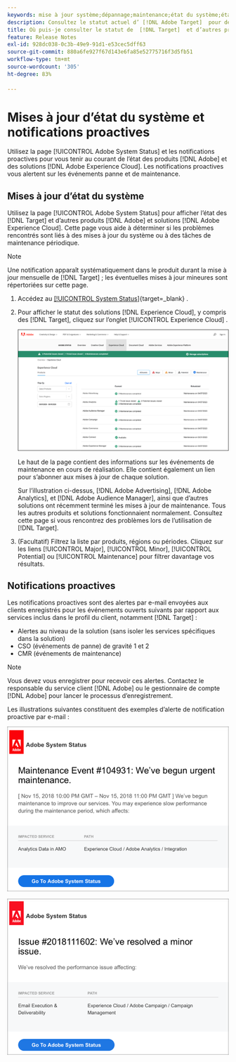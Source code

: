 ```yaml
---
keywords: mise à jour système;dépannage;maintenance;état du système;état de mise à jour
description: Consultez le statut actuel d’ [!DNL Adobe Target]  pour déterminer si les éventuels problèmes que vous rencontrez sont liés à des mises à jour du système ou à des tâches de maintenance périodique.
title: Où puis-je consulter le statut de  [!DNL Target]  et d’autres produits  [!DNL Adobe]  ?
feature: Release Notes
exl-id: 928dc038-0c3b-49e9-91d1-e53cec5dff63
source-git-commit: 880a6fe927f67d143e6fa85e52775716f3d5fb51
workflow-type: tm+mt
source-wordcount: '305'
ht-degree: 83%

---
```


# Mises à jour d’état du système et notifications proactives

Utilisez la page [!UICONTROL Adobe System Status] et les notifications proactives pour vous tenir au courant de l’état des produits [!DNL Adobe] et des solutions [!DNL Adobe Experience Cloud]. Les notifications proactives vous alertent sur les événements panne et de maintenance.

## Mises à jour d’état du système

Utilisez la page [!UICONTROL Adobe System Status] pour afficher l’état des [!DNL Target] et d’autres produits [!DNL Adobe] et solutions [!DNL Adobe Experience Cloud]. Cette page vous aide à déterminer si les problèmes rencontrés sont liés à des mises à jour du système ou à des tâches de maintenance périodique.

>[!NOTE]
>
>Une notification apparaît systématiquement dans le produit durant la mise à jour mensuelle de [!DNL Target] ; les éventuelles mises à jour mineures sont répertoriées sur cette page.

1. Accédez au [[!UICONTROL System Status]](https://status.adobe.com/fr){target=_blank} .

1. Pour afficher le statut des solutions [!DNL Experience Cloud], y compris des [!DNL Target], cliquez sur l’onglet [!UICONTROL Experience Cloud] .

   ![image system_status](assets/system_status.png)

   Le haut de la page contient des informations sur les événements de maintenance en cours de réalisation. Elle contient également un lien pour s’abonner aux mises à jour de chaque solution.

   Sur l’illustration ci-dessus, [!DNL Adobe Advertising], [!DNL Adobe Analytics], et [!DNL Adobe Audience Manager], ainsi que d’autres solutions ont récemment terminé les mises à jour de maintenance. Tous les autres produits et solutions fonctionnaient normalement. Consultez cette page si vous rencontrez des problèmes lors de l’utilisation de [!DNL Target].

1. (Facultatif) Filtrez la liste par produits, régions ou périodes. Cliquez sur les liens [!UICONTROL Major], [!UICONTROL Minor], [!UICONTROL Potential] ou [!UICONTROL Maintenance] pour filtrer davantage vos résultats.

## Notifications proactives

Les notifications proactives sont des alertes par e-mail envoyées aux clients enregistrés pour les événements ouverts suivants par rapport aux services inclus dans le profil du client, notamment [!DNL Target] :

* Alertes au niveau de la solution (sans isoler les services spécifiques dans la solution)
* CSO (événements de panne) de gravité 1 et 2
* CMR (événements de maintenance)

>[!NOTE]
>
>Vous devez vous enregistrer pour recevoir ces alertes. Contactez le responsable du service client [!DNL Adobe] ou le gestionnaire de compte [!DNL Adobe] pour lancer le processus d’enregistrement.

Les illustrations suivantes constituent des exemples d’alerte de notification proactive par e-mail :

![Notification proactive 1](/help/main/r-release-notes/assets/proactive-notification-1.png)

![Notification proactive 2](/help/main/r-release-notes/assets/proactive-notification-2.png)
